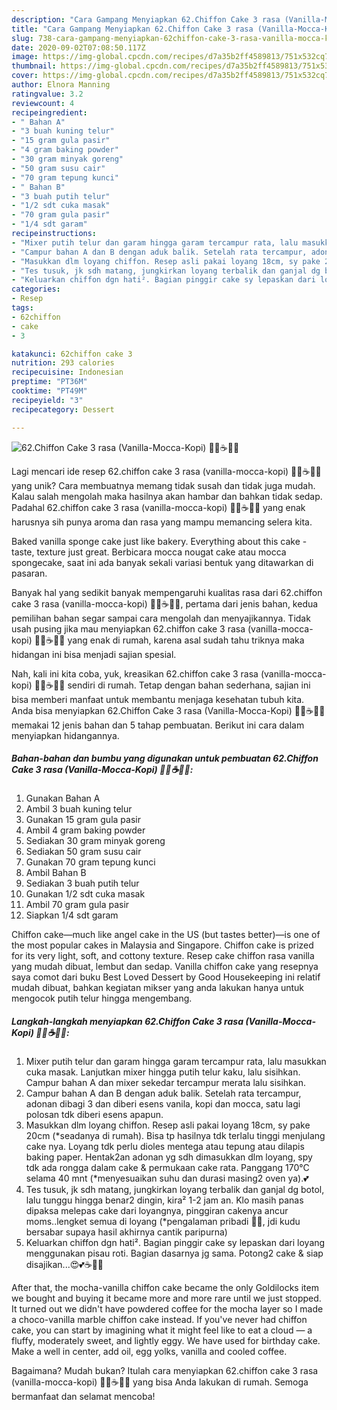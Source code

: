 ```yaml
---
description: "Cara Gampang Menyiapkan 62.Chiffon Cake 3 rasa (Vanilla-Mocca-Kopi) 🤤😍☕👌🏻 Anti Gagal"
title: "Cara Gampang Menyiapkan 62.Chiffon Cake 3 rasa (Vanilla-Mocca-Kopi) 🤤😍☕👌🏻 Anti Gagal"
slug: 738-cara-gampang-menyiapkan-62chiffon-cake-3-rasa-vanilla-mocca-kopi-anti-gagal
date: 2020-09-02T07:08:50.117Z
image: https://img-global.cpcdn.com/recipes/d7a35b2ff4589813/751x532cq70/62chiffon-cake-3-rasa-vanilla-mocca-kopi-🤤😍☕👌🏻-foto-resep-utama.jpg
thumbnail: https://img-global.cpcdn.com/recipes/d7a35b2ff4589813/751x532cq70/62chiffon-cake-3-rasa-vanilla-mocca-kopi-🤤😍☕👌🏻-foto-resep-utama.jpg
cover: https://img-global.cpcdn.com/recipes/d7a35b2ff4589813/751x532cq70/62chiffon-cake-3-rasa-vanilla-mocca-kopi-🤤😍☕👌🏻-foto-resep-utama.jpg
author: Elnora Manning
ratingvalue: 3.2
reviewcount: 4
recipeingredient:
- " Bahan A"
- "3 buah kuning telur"
- "15 gram gula pasir"
- "4 gram baking powder"
- "30 gram minyak goreng"
- "50 gram susu cair"
- "70 gram tepung kunci"
- " Bahan B"
- "3 buah putih telur"
- "1/2 sdt cuka masak"
- "70 gram gula pasir"
- "1/4 sdt garam"
recipeinstructions:
- "Mixer putih telur dan garam hingga garam tercampur rata, lalu masukkan cuka masak. Lanjutkan mixer hingga putih telur kaku, lalu sisihkan. Campur bahan A dan mixer sekedar tercampur merata lalu sisihkan."
- "Campur bahan A dan B dengan aduk balik. Setelah rata tercampur, adonan dibagi 3 dan diberi esens vanila, kopi dan mocca, satu lagi polosan tdk diberi esens apapun."
- "Masukkan dlm loyang chiffon. Resep asli pakai loyang 18cm, sy pake 20cm (*seadanya di rumah). Bisa tp hasilnya tdk terlalu tinggi menjulang cake nya. Loyang tdk perlu dioles mentega atau tepung atau dilapis baking paper. Hentak2an adonan yg sdh dimasukkan dlm loyang, spy tdk ada rongga dalam cake &amp; permukaan cake rata. Panggang 170°C selama 40 mnt (*menyesuaikan suhu dan durasi masing2 oven ya).💕"
- "Tes tusuk, jk sdh matang, jungkirkan loyang terbalik dan ganjal dg botol, lalu tunggu hingga benar2 dingin, kira² 1-2 jam an. Klo masih panas dipaksa melepas cake dari loyangnya, pinggiran cakenya ancur moms..lengket semua di loyang (*pengalaman pribadi 🤭😂, jdi kudu bersabar supaya hasil akhirnya cantik paripurna)"
- "Keluarkan chiffon dgn hati². Bagian pinggir cake sy lepaskan dari loyang menggunakan pisau roti. Bagian dasarnya jg sama. Potong2 cake &amp; siap disajikan...😍💕☕👌🏻"
categories:
- Resep
tags:
- 62chiffon
- cake
- 3

katakunci: 62chiffon cake 3 
nutrition: 293 calories
recipecuisine: Indonesian
preptime: "PT36M"
cooktime: "PT49M"
recipeyield: "3"
recipecategory: Dessert

---
```



![62.Chiffon Cake 3 rasa (Vanilla-Mocca-Kopi) 🤤😍☕👌🏻](https://img-global.cpcdn.com/recipes/d7a35b2ff4589813/751x532cq70/62chiffon-cake-3-rasa-vanilla-mocca-kopi-🤤😍☕👌🏻-foto-resep-utama.jpg)

Lagi mencari ide resep 62.chiffon cake 3 rasa (vanilla-mocca-kopi) 🤤😍☕👌🏻 yang unik? Cara membuatnya memang tidak susah dan tidak juga mudah. Kalau salah mengolah maka hasilnya akan hambar dan bahkan tidak sedap. Padahal 62.chiffon cake 3 rasa (vanilla-mocca-kopi) 🤤😍☕👌🏻 yang enak harusnya sih punya aroma dan rasa yang mampu memancing selera kita.

Baked vanilla sponge cake just like bakery. Everything about this cake - taste, texture just great. Berbicara mocca nougat cake atau mocca spongecake, saat ini ada banyak sekali variasi bentuk yang ditawarkan di pasaran.

Banyak hal yang sedikit banyak mempengaruhi kualitas rasa dari 62.chiffon cake 3 rasa (vanilla-mocca-kopi) 🤤😍☕👌🏻, pertama dari jenis bahan, kedua pemilihan bahan segar sampai cara mengolah dan menyajikannya. Tidak usah pusing jika mau menyiapkan 62.chiffon cake 3 rasa (vanilla-mocca-kopi) 🤤😍☕👌🏻 yang enak di rumah, karena asal sudah tahu triknya maka hidangan ini bisa menjadi sajian spesial.


Nah, kali ini kita coba, yuk, kreasikan 62.chiffon cake 3 rasa (vanilla-mocca-kopi) 🤤😍☕👌🏻 sendiri di rumah. Tetap dengan bahan sederhana, sajian ini bisa memberi manfaat untuk membantu menjaga kesehatan tubuh kita. Anda bisa menyiapkan 62.Chiffon Cake 3 rasa (Vanilla-Mocca-Kopi) 🤤😍☕👌🏻 memakai 12 jenis bahan dan 5 tahap pembuatan. Berikut ini cara dalam menyiapkan hidangannya.

<!--inarticleads1-->

##### Bahan-bahan dan bumbu yang digunakan untuk pembuatan 62.Chiffon Cake 3 rasa (Vanilla-Mocca-Kopi) 🤤😍☕👌🏻:

1. Gunakan  Bahan A
1. Ambil 3 buah kuning telur
1. Gunakan 15 gram gula pasir
1. Ambil 4 gram baking powder
1. Sediakan 30 gram minyak goreng
1. Sediakan 50 gram susu cair
1. Gunakan 70 gram tepung kunci
1. Ambil  Bahan B
1. Sediakan 3 buah putih telur
1. Gunakan 1/2 sdt cuka masak
1. Ambil 70 gram gula pasir
1. Siapkan 1/4 sdt garam


Chiffon cake—much like angel cake in the US (but tastes better)—is one of the most popular cakes in Malaysia and Singapore. Chiffon cake is prized for its very light, soft, and cottony texture. Resep cake chiffon rasa vanilla yang mudah dibuat, lembut dan sedap. Vanilla chiffon cake yang resepnya saya comot dari buku Best Loved Dessert by Good Housekeeping ini relatif mudah dibuat, bahkan kegiatan mikser yang anda lakukan hanya untuk mengocok putih telur hingga mengembang. 

<!--inarticleads2-->

##### Langkah-langkah menyiapkan 62.Chiffon Cake 3 rasa (Vanilla-Mocca-Kopi) 🤤😍☕👌🏻:

1. Mixer putih telur dan garam hingga garam tercampur rata, lalu masukkan cuka masak. Lanjutkan mixer hingga putih telur kaku, lalu sisihkan. Campur bahan A dan mixer sekedar tercampur merata lalu sisihkan.
1. Campur bahan A dan B dengan aduk balik. Setelah rata tercampur, adonan dibagi 3 dan diberi esens vanila, kopi dan mocca, satu lagi polosan tdk diberi esens apapun.
1. Masukkan dlm loyang chiffon. Resep asli pakai loyang 18cm, sy pake 20cm (*seadanya di rumah). Bisa tp hasilnya tdk terlalu tinggi menjulang cake nya. Loyang tdk perlu dioles mentega atau tepung atau dilapis baking paper. Hentak2an adonan yg sdh dimasukkan dlm loyang, spy tdk ada rongga dalam cake &amp; permukaan cake rata. Panggang 170°C selama 40 mnt (*menyesuaikan suhu dan durasi masing2 oven ya).💕
1. Tes tusuk, jk sdh matang, jungkirkan loyang terbalik dan ganjal dg botol, lalu tunggu hingga benar2 dingin, kira² 1-2 jam an. Klo masih panas dipaksa melepas cake dari loyangnya, pinggiran cakenya ancur moms..lengket semua di loyang (*pengalaman pribadi 🤭😂, jdi kudu bersabar supaya hasil akhirnya cantik paripurna)
1. Keluarkan chiffon dgn hati². Bagian pinggir cake sy lepaskan dari loyang menggunakan pisau roti. Bagian dasarnya jg sama. Potong2 cake &amp; siap disajikan...😍💕☕👌🏻


After that, the mocha-vanilla chiffon cake became the only Goldilocks item we bought and buying it became more and more rare until we just stopped. It turned out we didn&#39;t have powdered coffee for the mocha layer so I made a choco-vanilla marble chiffon cake instead. If you&#39;ve never had chiffon cake, you can start by imagining what it might feel like to eat a cloud — a fluffy, moderately sweet, and lightly eggy. We have used for birthday cake. Make a well in center, add oil, egg yolks, vanilla and cooled coffee. 

Bagaimana? Mudah bukan? Itulah cara menyiapkan 62.chiffon cake 3 rasa (vanilla-mocca-kopi) 🤤😍☕👌🏻 yang bisa Anda lakukan di rumah. Semoga bermanfaat dan selamat mencoba!
